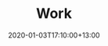 ---
title: "Work"
date: 2020-01-03T17:10:00+13:00
draft: false
description : "A collection of my work and projects."
images:
- "/images/work/joshuabooth.nz.png"
---